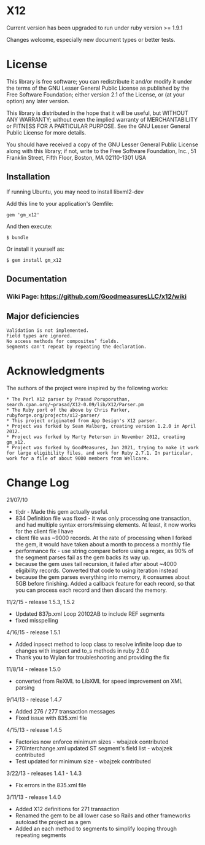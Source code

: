 # X12

Current version has been upgraded to run under ruby version >= 1.9.1

Changes welcome, especially new document types or better tests.

# License

This library is free software; you can redistribute it and/or
modify it under the terms of the GNU Lesser General Public
License as published by the Free Software Foundation; either
version 2.1 of the License, or (at your option) any later version.

This library is distributed in the hope that it will be useful,
but WITHOUT ANY WARRANTY; without even the implied warranty of
MERCHANTABILITY or FITNESS FOR A PARTICULAR PURPOSE.  See the GNU
Lesser General Public License for more details.

You should have received a copy of the GNU Lesser General Public
License along with this library; if not, write to the Free Software
Foundation, Inc., 51 Franklin Street, Fifth Floor, Boston, MA  02110-1301  USA

## Installation

If running Ubuntu, you may need to install libxml2-dev

Add this line to your application's Gemfile:

    gem 'gm_x12'

And then execute:

    $ bundle

Or install it yourself as:

    $ gem install gm_x12


 
## Documentation
### Wiki Page: https://github.com/GoodmeasuresLLC/x12/wiki

## Major deficiencies

    Validation is not implemented.
    Field types are ignored.
    No access methods for composites’ fields.
    Segments can't repeat by repeating the declaration.

# Acknowledgments

The authors of the project were inspired by the following works:

    * The Perl X12 parser by Prasad Poruporuthan, search.cpan.org/~prasad/X12-0.09/lib/X12/Parser.pm
    * The Ruby port of the above by Chris Parker, rubyforge.org/projects/x12-parser/
    * This project originated from App Design's X12 parser.  
	* Project was forked by Sean Walberg, creating version 1.2.0 in April 2012.
	* Project was forked by Marty Petersen in November 2012, creating gm_x12.
    * Project was forked by GoodMeasures, Jun 2021, trying to make it work for large eligibility files, and work for Ruby 2.7.1. In particular, work for a file of about 9000 members from Wellcare.


# Change Log
21/07/10
* tl;dr - Made this gem actually useful.
* 834 Definition file was fixed - it was only processing one transaction, and had
  multiple syntax errors/missing elements. At least, it now works for the client file I have
* client file was ~9000 records. At the rate of processing when I forked the gem, it would have taken about a month to process a monthly file
* performance fix - use string compare before using a regex, as 90% of the segment parses fail as the gem backs its way up.
* because the gem uses tail recursion, it failed after about ~4000 eligibility records. Converted that code to using iteration instead
* because the gem parses everything into memory, it consumes about 5GB before finishing. Added a callback feature for each record, so that you can process each record and then discard the memory.

11/2/15 - release 1.5.3, 1.5.2
* Updated 837p.xml Loop 20102AB to include REF segments
* fixed misspelling

4/16/15 - release 1.5.1
* Added inpsect method to loop class to resolve infinite loop due to changes with inspect and to_s methods in ruby 2.0.0
* Thank you to Wylan for troubleshooting and providing the fix 

11/8/14 - release 1.5.0
* converted from ReXML to LibXML for speed improvement on XML parsing 

9/14/13 - release 1.4.7
* Added 276 / 277 transaction messages 
* Fixed issue with 835.xml file

4/15/13 - release 1.4.5
* Factories now enforce minimum sizes - wbajzek contributed
* 270Interchange.xml updated ST segment's field list - wbajzek contributed
* Test updated for minimum size - wbajzek contributed

3/22/13 - releases 1.4.1 - 1.4.3
* Fix errors in the 835.xml file

3/11/13 - release 1.4.0
* Added X12 definitions for 271 transaction
* Renamed the gem to be all lower case so Rails and other frameworks autoload the project as a gem
* Added an each method to segments to simplify looping through repeating segments

